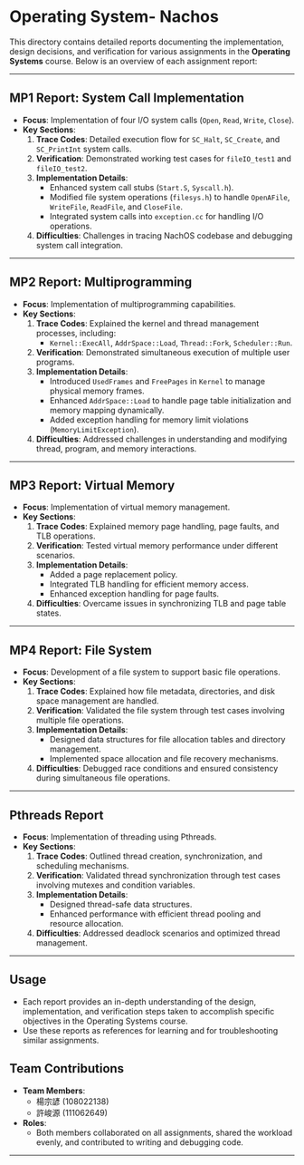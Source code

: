 # Operating System- Nachos

This directory contains detailed reports documenting the implementation, design decisions, and verification for various assignments in the **Operating Systems** course. Below is an overview of each assignment report:

---

## **MP1 Report: System Call Implementation**
- **Focus**: Implementation of four I/O system calls (`Open`, `Read`, `Write`, `Close`).
- **Key Sections**:
  1. **Trace Codes**: Detailed execution flow for `SC_Halt`, `SC_Create`, and `SC_PrintInt` system calls.
  2. **Verification**: Demonstrated working test cases for `fileIO_test1` and `fileIO_test2`.
  3. **Implementation Details**:
     - Enhanced system call stubs (`Start.S`, `Syscall.h`).
     - Modified file system operations (`filesys.h`) to handle `OpenAFile`, `WriteFile`, `ReadFile`, and `CloseFile`.
     - Integrated system calls into `exception.cc` for handling I/O operations.
  4. **Difficulties**: Challenges in tracing NachOS codebase and debugging system call integration.

---

## **MP2 Report: Multiprogramming**
- **Focus**: Implementation of multiprogramming capabilities.
- **Key Sections**:
  1. **Trace Codes**: Explained the kernel and thread management processes, including:
     - `Kernel::ExecAll`, `AddrSpace::Load`, `Thread::Fork`, `Scheduler::Run`.
  2. **Verification**: Demonstrated simultaneous execution of multiple user programs.
  3. **Implementation Details**:
     - Introduced `UsedFrames` and `FreePages` in `Kernel` to manage physical memory frames.
     - Enhanced `AddrSpace::Load` to handle page table initialization and memory mapping dynamically.
     - Added exception handling for memory limit violations (`MemoryLimitException`).
  4. **Difficulties**: Addressed challenges in understanding and modifying thread, program, and memory interactions.

---

## **MP3 Report: Virtual Memory**
- **Focus**: Implementation of virtual memory management.
- **Key Sections**:
  1. **Trace Codes**: Explained memory page handling, page faults, and TLB operations.
  2. **Verification**: Tested virtual memory performance under different scenarios.
  3. **Implementation Details**:
     - Added a page replacement policy.
     - Integrated TLB handling for efficient memory access.
     - Enhanced exception handling for page faults.
  4. **Difficulties**: Overcame issues in synchronizing TLB and page table states.

---

## **MP4 Report: File System**
- **Focus**: Development of a file system to support basic file operations.
- **Key Sections**:
  1. **Trace Codes**: Explained how file metadata, directories, and disk space management are handled.
  2. **Verification**: Validated the file system through test cases involving multiple file operations.
  3. **Implementation Details**:
     - Designed data structures for file allocation tables and directory management.
     - Implemented space allocation and file recovery mechanisms.
  4. **Difficulties**: Debugged race conditions and ensured consistency during simultaneous file operations.

---

## **Pthreads Report**
- **Focus**: Implementation of threading using Pthreads.
- **Key Sections**:
  1. **Trace Codes**: Outlined thread creation, synchronization, and scheduling mechanisms.
  2. **Verification**: Validated thread synchronization through test cases involving mutexes and condition variables.
  3. **Implementation Details**:
     - Designed thread-safe data structures.
     - Enhanced performance with efficient thread pooling and resource allocation.
  4. **Difficulties**: Addressed deadlock scenarios and optimized thread management.

---

## **Usage**
- Each report provides an in-depth understanding of the design, implementation, and verification steps taken to accomplish specific objectives in the Operating Systems course.
- Use these reports as references for learning and for troubleshooting similar assignments.

## **Team Contributions**
- **Team Members**:
  - 楊宗諺 (108022138)
  - 許峻源 (111062649)
- **Roles**:
  - Both members collaborated on all assignments, shared the workload evenly, and contributed to writing and debugging code.

---


